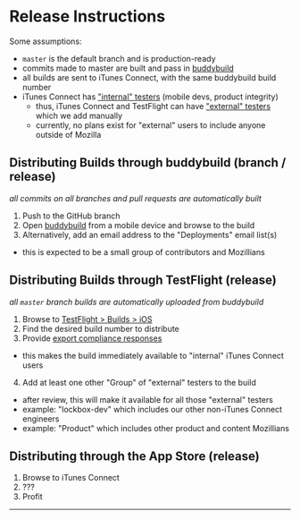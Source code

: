 # Release Instructions

Some assumptions:

- `master` is the default branch and is production-ready
- commits made to master are built and pass in [buddybuild][1]
- all builds are sent to iTunes Connect, with the same buddybuild build number
- iTunes Connect has ["internal" testers][2] (mobile devs, product integrity)
  - thus, iTunes Connect and TestFlight can have ["external" testers][2] which we add manually
  - currently, no plans exist for "external" users to include anyone outside of Mozilla

## Distributing Builds through buddybuild (branch / release)

_all commits on all branches and pull requests are automatically built_

1. Push to the GitHub branch
2. Open [buddybuild][1] from a mobile device and browse to the build
3. Alternatively, add an email address to the "Deployments" email list(s)
  - this is expected to be a small group of contributors and Mozillians

## Distributing Builds through TestFlight (release)

_all `master` branch builds are automatically uploaded from buddybuild_

1. Browse to [TestFlight > Builds > iOS][3]
2. Find the desired build number to distribute
3. Provide [export compliance responses](export-compliance.md)
  - this makes the build immediately available to "internal" iTunes Connect users
4. Add at least one other "Group" of "external" testers to the build
  - after review, this will make it available for all those "external" testers
  - example: "lockbox-dev" which includes our other non-iTunes Connect engineers
  - example: "Product" which includes other product and content Mozillians

## Distributing through the App Store (release)

1. Browse to iTunes Connect
2. ???
3. Profit

---

[1]: https://dashboard.buddybuild.com/apps/5a0ddb736e19370001034f85
[2]: https://developer.apple.com/testflight/testers/
[3]: https://itunesconnect.apple.com/WebObjects/iTunesConnect.woa/ra/ng/app/1314000270/testflight?section=iosbuilds
